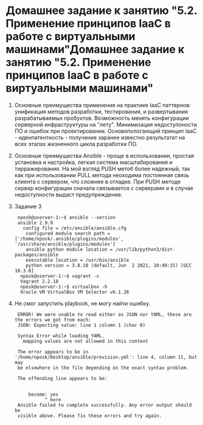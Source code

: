 # Домашнее задание к занятию "5.2. Применение принципов IaaC в работе с виртуальными машинами"Домашнее задание к занятию "5.2. Применение принципов IaaC в работе с виртуальными машинами"

1.  Основные преимущества применения на практике IaaC паттернов: унификация методов разработки, тестирования, и развертывания разрабатываемых пробуктов. Возможность менять конфигурации серверной инфраструктуры на "лету". Минимизация недоступоности ПО и ошибок при проектировании.
Основопологающий принцип IaaC - иденпатентность - получение заранее известно результатат на всех этапах жизненного цикла разработки ПО.

1. Основные преимущества  Ansible - проще в использовании, простая установка и настройка, легкая система масштабирования и тирражирования.
На мой взгляд PUSH метоб более надежный, так как при использовании PULL метода неоходима постоянная связь клиента с сервером, что сложнее в отладке. 
При PUSH методе сервер конфигурации сначала связывается с серверами и в случае недоступности выдаст предупреждение.
1.    Задание 3

           nposk@userver-1:~$ ansible --version  
           ansible 2.9.9  
             config file = /etc/ansible/ansible.cfg  
              configured module search path = ['/home/nposk/.ansible/plugins/modules', '/usr/share/ansible/plugins/modules']  
              ansible python module location = /usr/lib/python3/dist-packages/ansible  
              executable location = /usr/bin/ansible  
              python version = 3.8.10 (default, Jun  2 2021, 10:49:15) [GCC 10.3.0]  
            nposk@userver-1:~$ vagrant -v  
            Vagrant 2.2.18  
            nposk@userver-1:~$ virtualbox -h  
            Oracle VM VirtualBox VM Selector v6.1.26    
        
1. Не смог запустить playbook, не могу найти ошибку.
        
        ERROR! We were unable to read either as JSON nor YAML, these are the errors we got from each:
        JSON: Expecting value: line 1 column 1 (char 0)
        
        Syntax Error while loading YAML.
          mapping values are not allowed in this context
        
        The error appears to be in '/home/nposk/Desktop/ansible/provision.yml': line 4, column 11, but may
        be elsewhere in the file depending on the exact syntax problem.
        
        The offending line appears to be:
        
        
            become: yes
                  ^ here
        Ansible failed to complete successfully. Any error output should be
        visible above. Please fix these errors and try again.